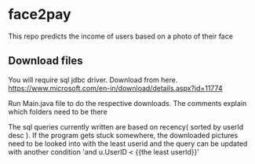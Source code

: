 # face2pay
This repo predicts the income of users based on a photo of their face

## Download files
You will require sql jdbc driver. Download from here. https://www.microsoft.com/en-in/download/details.aspx?id=11774

Run Main.java file to do the respective downloads. The comments explain which folders need to be there

The sql queries currently written are based on recency( sorted by userId desc ).
If the program gets stuck somewhere, the downloaded pictures need to be looked into
with the least userid and the query can be updated with another condition
'and u.UserID < {{the least userId}}'


